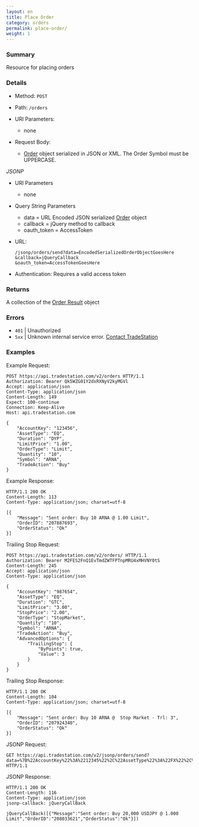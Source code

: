 ```yaml
---
layout: en
title: Place Order
category: orders
permalink: place-order/
weight: 1
---
```


### Summary

Resource for placing orders

### Details

* Method: `POST`
* Path: `/orders`
* URI Parameters:

  * none
* Request Body:

  * [Order](../../objects/order) object serialized in JSON or XML. The Order Symbol must be UPPERCASE.

*JSONP*

* URI Parameters

  * none
* Query String Parameters
  * data = URL Encoded JSON serialized [Order](../../objects/order) object
  * callback = jQuery method to callback
  * oauth_token = AccessToken
* URL:

      /jsonp/orders/send?data=EncodedSerializedOrderObjectGoesHere
      &callback=jQueryCallback
      &oauth_token=AccessTokenGoesHere
* Authentication: Requires a valid access token

### Returns    

A collection of the [Order Result](../../objects/order-result) object

### Errors

* `401` | Unauthorized
* `5xx` | Unknown internal service error. [Contact TradeStation
](mailto:webapi@tradestation.com)

### Examples

Example Request:

    POST https://api.tradestation.com/v2/orders HTTP/1.1
    Authorization: Bearer Qk5WZG01Y2dxRXNyV2kyMGVl
    Accept: application/json
    Content-Type: application/json
    Content-Length: 149
    Expect: 100-continue
    Connection: Keep-Alive
    Host: api.tradestation.com
    
    {
        "AccountKey": "123456",
        "AssetType": "EQ",
        "Duration": "DYP",
        "LimitPrice": "1.00",
        "OrderType": "Limit",
        "Quantity": "10",
        "Symbol": "ARNA",
        "TradeAction": "Buy"
    }

Example Response:

    HTTP/1.1 200 OK
    Content-Length: 113
    Content-Type: application/json; charset=utf-8
    
    [{
        "Message": "Sent order: Buy 10 ARNA @ 1.00 Limit",
        "OrderID": "207887693",
        "OrderStatus": "Ok"
    }]

Trailing Stop Request:

    POST https://api.tradestation.com/v2/orders/ HTTP/1.1
    Authorization: Bearer M2FES2FnQ1EvTmdZWTFPTnpMRU4xMHVNY0tS
    Content-Length: 245
    Accept: application/json
    Content-Type: application/json
    
    {
        "AccountKey": "987654",
        "AssetType": "EQ",
        "Duration": "GTC",
        "LimitPrice": "3.00",
        "StopPrice": "2.00",
        "OrderType": "StopMarket",
        "Quantity": "10",
        "Symbol": "ARNA",
        "TradeAction": "Buy",
        "AdvancedOptions": {
            "TrailingStop": {
                "ByPoints": true,
                "Value": 3
            }
        }
    }

Trailing Stop Response:

    HTTP/1.1 200 OK
    Content-Length: 104
    Content-Type: application/json; charset=utf-8
    
    [{
        "Message": "Sent order: Buy 10 ARNA @  Stop Market - Trl: 3",
        "OrderID": "207924340",
        "OrderStatus": "Ok"
    }]

JSONP Request:

    GET https://api.tradestation.com/v2/jsonp/orders/send?data=%7B%22AccountKey%22%3A%2212345%22%2C%22AssetType%22%3A%22FX%22%2C%22LimitPrice%22%3A%221%22%2C%22OrderType%22%3A%22Limit%22%2C%22Quantity%22%3A%2220000%22%2C%22Symbol%22%3A%22USDJPY%22%2C%22TradeAction%22%3A%22Buy%22%2C%20%22Duration%22%3A%22GTC%22%7D%0A&callback=jQueryCallBack&oauth_token=ZzkzQ1ZX HTTP/1.1

JSONP Response:

    HTTP/1.1 200 OK
    Content-Length: 116
    Content-Type: application/json
    jsonp-callback: jQueryCallBack
    
    jQueryCallBack([{"Message":"Sent order: Buy 20,000 USDJPY @ 1.000 Limit","OrderID":"208033621","OrderStatus":"Ok"}])
